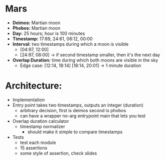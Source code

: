 # Mars
  - **Deimos:** Martian moon
  - **Phobos:** Martian moon
  - **Day:** 25 hours; hour is 100 minutes
  - **Timestamp:** 17:89, 24:61, 08:12, 00:00
  - **Interval:** two timestamps during which a moon is visible
    - [04:97, 12:00]
    - [24:97, 08:00] -> if second timestamp smaller, then it's the next day
  - **Overlap Duration:** time during which both moons are visible in the sky
    - Edge case: [12:14, 18:14] [18:14, 20:01] -> 1 minute duration
# Architecture:
  - Implementation
  - Entry point takes two timestamps, outputs an integer (duration)
    - arbitrary decision, first is deimos second is phobos
    - can have a wrapper no-arg entrypoint main that lets you test
  - Overlap duration calculator
    - timestamp normalizer
      - should make it simple to compare timestamps
  - Tests
    - test each module
    - 15 assertions
    - some style of assertion, check slides
